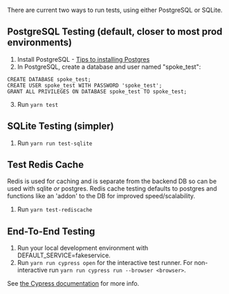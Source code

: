 There are current two ways to run tests, using either PostgreSQL or SQLite.

## PostgreSQL Testing (default, closer to most prod environments)

1) Install PostgreSQL - [Tips to installing Postgres](https://www.codementor.io/engineerapart/getting-started-with-postgresql-on-mac-osx-are8jcopb)
2) In PostgreSQL, create a database and user named "spoke_test":
```
CREATE DATABASE spoke_test;
CREATE USER spoke_test WITH PASSWORD 'spoke_test';
GRANT ALL PRIVILEGES ON DATABASE spoke_test TO spoke_test;
```
3) Run `yarn test`

## SQLite Testing (simpler)

1) Run `yarn run test-sqlite`

## Test Redis Cache

Redis is used for caching and is separate from the backend DB so can be used with sqlite *or* postgres. Redis cache testing defaults to postgres and functions like an 'addon' to the DB for improved speed/scalability.

1) Run `yarn test-rediscache`

## End-To-End Testing

1. Run your local development environment with DEFAULT_SERVICE=fakeservice.
2. Run `yarn run cypress open` for the interactive test runner. For non-interactive
   run `yarn run cypress run --browser <browser>`.

See [the Cypress documentation](https://docs.cypress.io/guides/guides/command-line.html) for more info.
